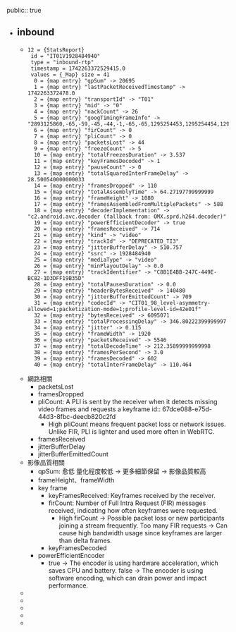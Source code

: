 public:: true

- ## inbound
	- ```
	  12 = {StatsReport} 
	   id = "IT01V1928484940"
	   type = "inbound-rtp"
	   timestamp = 1742263372529415.0
	   values = {_Map} size = 41
	    0 = {map entry} "qpSum" -> 20695
	    1 = {map entry} "lastPacketReceivedTimestamp" -> 1742263372478.0
	    2 = {map entry} "transportId" -> "T01"
	    3 = {map entry} "mid" -> "0"
	    4 = {map entry} "nackCount" -> 26
	    5 = {map entry} "googTimingFrameInfo" -> "2893125860,-65,-59,-45,-44,-1,-65,-65,1295254453,1295254454,1295254520,1295255042,1295255244,0,1"
	    6 = {map entry} "firCount" -> 0
	    7 = {map entry} "pliCount" -> 0
	    8 = {map entry} "packetsLost" -> 44
	    9 = {map entry} "freezeCount" -> 5
	    10 = {map entry} "totalFreezesDuration" -> 3.537
	    11 = {map entry} "keyFramesDecoded" -> 1
	    12 = {map entry} "pauseCount" -> 0
	    13 = {map entry} "totalSquaredInterFrameDelay" -> 28.500540000000033
	    14 = {map entry} "framesDropped" -> 110
	    15 = {map entry} "totalAssemblyTime" -> 64.27197799999999
	    16 = {map entry} "frameHeight" -> 1080
	    17 = {map entry} "framesAssembledFromMultiplePackets" -> 588
	    18 = {map entry} "decoderImplementation" -> "c2.android.avc.decoder (fallback from: OMX.sprd.h264.decoder)"
	    19 = {map entry} "powerEfficientDecoder" -> true
	    20 = {map entry} "framesReceived" -> 714
	    21 = {map entry} "kind" -> "video"
	    22 = {map entry} "trackId" -> "DEPRECATED_TI3"
	    23 = {map entry} "jitterBufferDelay" -> 510.757
	    24 = {map entry} "ssrc" -> 1928484940
	    25 = {map entry} "mediaType" -> "video"
	    26 = {map entry} "minPlayoutDelay" -> 0.0
	    27 = {map entry} "trackIdentifier" -> "C8B1E4BB-247C-449E-BC82-1D3DFF19B35D"
	    28 = {map entry} "totalPausesDuration" -> 0.0
	    29 = {map entry} "headerBytesReceived" -> 140480
	    30 = {map entry} "jitterBufferEmittedCount" -> 709
	    31 = {map entry} "codecId" -> "CIT01_98_level-asymmetry-allowed=1;packetization-mode=1;profile-level-id=42e01f"
	    32 = {map entry} "bytesReceived" -> 6095071
	    33 = {map entry} "totalProcessingDelay" -> 346.80222399999997
	    34 = {map entry} "jitter" -> 0.115
	    35 = {map entry} "frameWidth" -> 1920
	    36 = {map entry} "packetsReceived" -> 5546
	    37 = {map entry} "totalDecodeTime" -> 212.35899999999998
	    38 = {map entry} "framesPerSecond" -> 3.0
	    39 = {map entry} "framesDecoded" -> 602
	    40 = {map entry} "totalInterFrameDelay" -> 110.464
	  ```
	- 網路相關
		- packetsLost
		- framesDropped
		- pliCount: A PLI is sent by the receiver when it detects missing video frames and requests a keyframe
		  id:: 67dce088-e75d-44d3-8fbc-deecb820c2fd
			- High pliCount means frequent packet loss or network issues.
			  Unlike FIR, PLI is lighter and used more often in WebRTC.
		- framesReceived
		- jitterBufferDelay
		- jitterBufferEmittedCount
	- 影像品質相關
		- qpSum: 愈低 量化程度較低 → 更多細節保留 → 影像品質較高
		- frameHeight、frameWidth
		- key frame
			- keyFramesReceived: Keyframes received by the receiver.
			- firCount: Number of Full Intra Request (FIR) messages received, indicating how often keyframes were requested.
				- High firCount → Possible packet loss or new participants joining a stream frequently.
				  Too many FIR requests → Can cause high bandwidth usage since keyframes are larger than delta frames.
			- keyFramesDecoded
		- powerEfficientEncoder
			- true → The encoder is using hardware acceleration, which saves CPU and battery.
			  false → The encoder is using software encoding, which can drain power and impact performance.
	-
	-
	-
	-
	-
